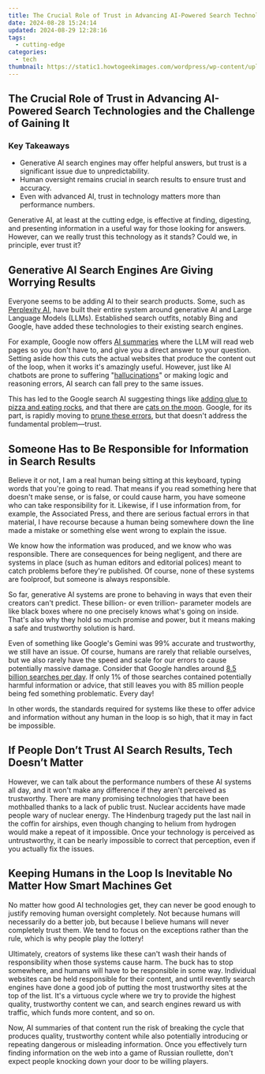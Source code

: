 ```yaml
---
title: The Crucial Role of Trust in Advancing AI-Powered Search Technologies and the Challenge of Gaining It
date: 2024-08-28 15:24:14
updated: 2024-08-29 12:28:16
tags:
  - cutting-edge
categories:
  - tech
thumbnail: https://static1.howtogeekimages.com/wordpress/wp-content/uploads/2024/05/a-robot-librarian-looking-through-a-filing-cabinet-searching-for-files-while-a-human-waits-in-the-background.png
---
```


## The Crucial Role of Trust in Advancing AI-Powered Search Technologies and the Challenge of Gaining It

### Key Takeaways

* Generative AI search engines may offer helpful answers, but trust is a significant issue due to unpredictability.
* Human oversight remains crucial in search results to ensure trust and accuracy.
* Even with advanced AI, trust in technology matters more than performance numbers.

 Generative AI, at least at the cutting edge, is effective at finding, digesting, and presenting information in a useful way for those looking for answers. However, can we really trust this technology as it stands? Could we, in principle, ever trust it?

##  Generative AI Search Engines Are Giving Worrying Results

 Everyone seems to be adding AI to their search products. Some, such as [Perplexity AI](https://screen-sharing-recording.techidaily.com/new-step-by-step-guide-to-recording-on-your-macbook/), have built their entire system around generative AI and Large Language Models (LLMs). Established search outfits, notably Bing and Google, have added these technologies to their existing search engines.

 For example, Google now offers [AI summaries](https://ios-unlock.techidaily.com/in-2024-how-can-i-unlock-my-apple-iphone-13-mini-after-forgetting-my-pin-code-by-drfone-ios/) where the LLM will read web pages so you don't have to, and give you a direct answer to your question. Setting aside how this cuts the actual websites that produce the content out of the loop, when it works it's amazingly useful. However, just like AI chatbots are prone to suffering "[hallucinations](https://audio-shaping.techidaily.com/strategies-for-minimizing-large-scale-video-and-audio-data/)" or making logic and reasoning errors, AI search can fall prey to the same issues.

 This has led to the Google search AI suggesting things like [adding glue to pizza and eating rocks](https://www.cnet.com/tech/services-and-software/glue-in-pizza-eat-rocks-googles-ai-search-is-mocked-for-bizarre-answers/), and that there are [cats on the moon](https://apnews.com/article/google-ai-overviews-96e763ea2a6203978f581ca9c10f1b07). Google, for its part, is rapidly moving to [prune these errors](https://www.theverge.com/2024/5/24/24164119/google-ai-overview-mistakes-search-race-openai), but that doesn't address the fundamental problem—trust.

##  Someone Has to Be Responsible for Information in Search Results

 Believe it or not, I am a real human being sitting at this keyboard, typing words that you're going to read. That means if you read something here that doesn't make sense, or is false, or could cause harm, you have someone who can take responsibility for it. Likewise, if I use information from, for example, the Associated Press, and there are serious factual errors in that material, I have recourse because a human being somewhere down the line made a mistake or something else went wrong to explain the issue.

 We know how the information was produced, and we know who was responsible. There are consequences for being negligent, and there are systems in place (such as human editors and editorial polices) meant to catch problems before they're published. Of course, none of these systems are foolproof, but someone is always responsible.

 So far, generative AI systems are prone to behaving in ways that even their creators can't predict. These billion- or even trillion- parameter models are like black boxes where no one precisely knows what's going on inside. That's also why they hold so much promise and power, but it means making a safe and trustworthy solution is hard.

 Even of something like Google's Gemini was 99% accurate and trustworthy, we still have an issue. Of course, humans are rarely that reliable ourselves, but we also rarely have the speed and scale for our errors to cause potentially massive damage. Consider that Google handles around [8.5 billion searches per day](https://www.semrush.com/blog/google-search-statistics/). If only 1% of those searches contained potentially harmful information or advice, that still leaves you with 85 million people being fed something problematic. Every day!

 In other words, the standards required for systems like these to offer advice and information without any human in the loop is so high, that it may in fact be impossible.

##  If People Don’t Trust AI Search Results, Tech Doesn’t Matter

 However, we can talk about the performance numbers of these AI systems all day, and it won't make any difference if they aren't perceived as trustworthy. There are many promising technologies that have been mothballed thanks to a lack of public trust. Nuclear accidents have made people wary of nuclear energy. The Hindenburg tragedy put the last nail in the coffin for airships, even though changing to helium from hydrogen would make a repeat of it impossible. Once your technology is perceived as untrustworthy, it can be nearly impossible to correct that perception, even if you actually fix the issues.

##  Keeping Humans in the Loop Is Inevitable No Matter How Smart Machines Get

 No matter how good AI technologies get, they can never be good enough to justify removing human oversight completely. Not because humans will necessarily do a better job, but because I believe humans will never completely trust them. We tend to focus on the exceptions rather than the rule, which is why people play the lottery!

 Ultimately, creators of systems like these can't wash their hands of responsibility when those systems cause harm. The buck has to stop somewhere, and humans will have to be responsible in some way. Individual websites can be held responsible for their content, and until revently search engines have done a good job of putting the most trustworthy sites at the top of the list. It's a virtuous cycle where we try to provide the highest quality, trustworthy content we can, and search engines reward us with traffic, which funds more content, and so on.

 Now, AI summaries of that content run the risk of breaking the cycle that produces quality, trustworthy content while also potentially introducing or repeating dangerous or misleading information. Once you effectively turn finding information on the web into a game of Russian roullette, don't expect people knocking down your door to be willing players.

<ins class="adsbygoogle"
     style="display:block"
     data-ad-format="autorelaxed"
     data-ad-client="ca-pub-7571918770474297"
     data-ad-slot="1223367746"></ins>



<ins class="adsbygoogle"
     style="display:block"
     data-ad-client="ca-pub-7571918770474297"
     data-ad-slot="8358498916"
     data-ad-format="auto"
     data-full-width-responsive="true"></ins>
